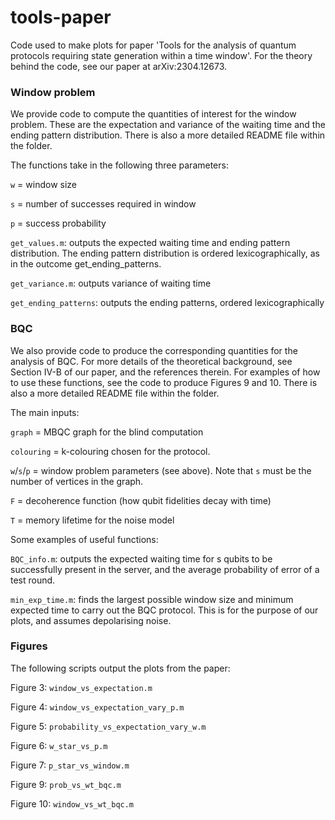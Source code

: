 # tools-paper
Code used to make plots for paper 'Tools for the analysis of quantum protocols requiring state generation within a time window'. For the theory behind the code, see our paper at arXiv:2304.12673.

### Window problem
We provide code to compute the quantities of interest for the 
window problem. These are the expectation and variance of the waiting time and the ending pattern distribution. There is also a more detailed README file within the folder.

The functions take in the following three parameters:

```w``` = window size 

```s``` = number of successes required in window

```p``` = success probability

```get_values.m```: outputs the expected waiting time and ending pattern distribution. 
The ending pattern distribution is ordered lexicographically,
as in the outcome get_ending_patterns.

```get_variance.m```: outputs variance of waiting time 

```get_ending_patterns```: outputs the ending patterns, ordered lexicographically

### BQC
We also provide code to produce the corresponding quantities for the analysis of BQC. For more details of the theoretical background, see Section IV-B of our paper, and the references therein. For examples of how to use these functions, see the code to produce Figures 9 and 10. There is also a more detailed README file within the folder.

The main inputs:

```graph``` = MBQC graph for the blind computation

```colouring``` = k-colouring chosen for the protocol.

```w```/```s```/```p```  = window problem parameters (see above). Note that ```s``` must be the number of vertices in the graph.

```F``` = decoherence function (how qubit fidelities decay with time)

```T``` = memory lifetime for the noise model

Some examples of useful functions:

```BQC_info.m```: outputs the expected waiting time for s qubits to be successfully present in the server, and the average 
probability of error of a test round. 

```min_exp_time.m```: finds the largest possible window size and minimum expected time to carry 
out the BQC protocol. This is for the purpose of our plots, and assumes 
depolarising noise.

### Figures
The following scripts output the plots from the paper:

Figure 3: ```window_vs_expectation.m```

Figure 4: ```window_vs_expectation_vary_p.m```

Figure 5: ```probability_vs_expectation_vary_w.m```

Figure 6: ```w_star_vs_p.m```

Figure 7: ```p_star_vs_window.m```

Figure 9: ```prob_vs_wt_bqc.m```

Figure 10: ```window_vs_wt_bqc.m```
